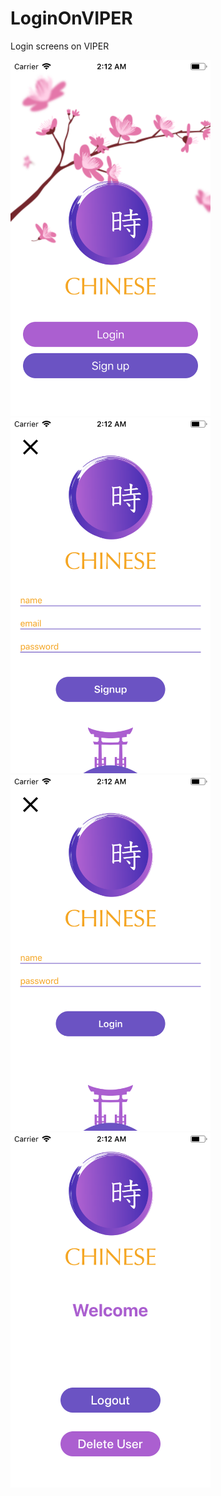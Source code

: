 # LoginOnVIPER
Login screens on VIPER

<img alt="ChineseBook" src="screenshots/splash.png" width=320 />&nbsp;<img alt="ChineseBook" src="screenshots/signup.png" width=320 />&nbsp;<img alt="ChineseBook" src="screenshots/login.png" width=320 />&nbsp;<img alt="ChineseBook" src="screenshots/home.png" width=320 />
